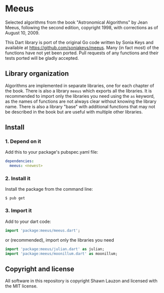 # Meeus

Selected algorithms from the book "Astronomical Algorithms"
by Jean Meeus, following the second edition, copyright 1998,
with corrections as of August 10, 2009.

This Dart library is port of the original Go code written by Sonia Keys and
available at https://github.com/soniakeys/meeus. Many (in fact most) of the
functions have not yet been ported. Pull requests of any functions and their
tests ported will be gladly accepted.

## Library organization

Algorithms are implemented in separate libraries, one for each chapter of the 
book. There is also a library `meeus` which exports all the libraries. It is
recommended to import only the libraries you need using the `as` keyword, as
the names of functions are not always clear without knowing the library name.
There is also a library "base" with additional functions that may not be described
in the book but are useful with multiple other libraries.

## Install

### 1. Depend on it

Add this to your package's pubspec.yaml file:

```yaml
dependencies:
  meeus: <newest>
```

### 2. Install it

Install the package from the command line:

```
$ pub get
```

### 3. Import it

Add to your dart code:

```dart
import 'package:meeus/meeus.dart';
```

or (recommended), import only the libraries you need

```dart
import 'package:meeus/julian.dart' as julian;
import 'package:meeus/moonillum.dart' as moonillum;
```

## Copyright and license

All software in this repository is copyright Shawn Lauzon and licensed with the
MIT license.

